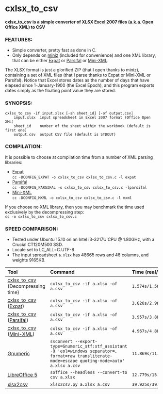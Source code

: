 # cxlsx_to_csv
**cxlsx_to_csv is a simple converter of XLSX Excel 2007 files (a.k.a. Open Office XML) to CSV**

### FEATURES:
* Simple converter, pretty fast as done in C.
* Only depends on [miniz](https://code.google.com/p/miniz/) (included for convenience) and one XML library, that can be either [Expat](http://expat.sourceforge.net/) or [Parsifal](http://www.saunalahti.fi/~samiuus/toni/xmlproc/) or [Mini-XML](http://www.msweet.org/projects.php?Z3).

The XLSX format is just a glorified ZIP (that I open thanks to miniz), containing a set of XML files (that I parse thanks to Expat or Mini-XML or Parsifal).
Notice that Excel stores dates as the number of days that have elapsed since 1-January-1900 (the Excel Epoch), and this program exports dates simply as the floating point value they are stored.

### SYNOPSIS:
```
cxlsx_to_csv -if input.xlsx [-sh sheet_id] [-of output.csv]
    input.xlsx  input spreadsheet in Excel 2007 format (Office Open XML)
    sheet_id    number of the sheet within the workbook (default is first one)
    output.csv  output CSV file (default is STDOUT)
```
### COMPILATION:
It is possible to choose at compilation time from a number of XML parsing libraries:
* [Expat](http://expat.sourceforge.net/)  
`cc -DCONFIG_EXPAT -o cxlsx_to_csv cxlsx_to_csv.c -l expat`
* [Parsifal](http://www.saunalahti.fi/~samiuus/toni/xmlproc/)  
`cc -DCONFIG_PARSIFAL -o cxlsx_to_csv cxlsx_to_csv.c -lparsifal`  
* [Mini-XML](http://www.msweet.org/projects.php?Z3)  
`cc -DCONFIG_MXML -o cxlsx_to_csv cxlsx_to_csv.c -l mxml`

If you choose no XML library, then you may benchmark the time used exclusively by the decompressing step:  
`cc -o cxlsx_to_csv cxlsx_to_csv.c`

### SPEED COMPARISON:
* Tested under Ubuntu 15.10 on an Intel i3-3217U CPU @ 1.80GHz, with a Crucial CT120M500 SSD.
* Locale set to LC_ALL=C.UTF-8
* The input spreadsheet `a.xlsx` has 48665 rows and 46 columns, and weights 9165KB.

| Tool | Command | Time (real/user/sys)|
|:------------ |:------------|:--|
| [cxlsx_to_csv](https://github.com/vpaesa/cxlsx_to_csv) (Decompressing time)| `cxlsx_to_csv -if a.xlsx -of a.csv` | `1.574s/1.564s/0.008s` |
| [cxlsx_to_csv](https://github.com/vpaesa/cxlsx_to_csv) ([Expat](http://expat.sourceforge.net/))| `cxlsx_to_csv -if a.xlsx -of a.csv` | `3.020s/2.960s/0.064s` |
| [cxlsx_to_csv](https://github.com/vpaesa/cxlsx_to_csv) ([Parsifal](http://www.saunalahti.fi/~samiuus/toni/xmlproc/))| `cxlsx_to_csv -if a.xlsx -of a.csv` | `3.957s/3.884s/0.072s` |
| [cxlsx_to_csv](https://github.com/vpaesa/cxlsx_to_csv) ([Mini-XML](http://www.msweet.org/projects.php?Z3))| `cxlsx_to_csv -if a.xlsx -of a.csv` | `4.967s/4.880s/0.088s` |
| [Gnumeric](http://www.gnumeric.org/) | `ssconvert --export-type=Gnumeric_stf:stf_assistant -O 'eol=windows separator=, format=raw transliterate-mode=escape quoting-mode=auto' a.xlsx a.csv` | `11.869s/11.692s/0.184s` |
| [LibreOffice 5](https://www.libreoffice.org/) | `soffice --headless --convert-to csv a.xlsx` | `12.779s/15.292s/0.536s` |
| [xlsx2csv](https://github.com/dilshod/xlsx2csv) | `xlsx2csv.py a.xlsx a.csv` | `39.925s/39.684s/0.148s` |
